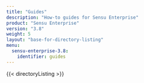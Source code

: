 ```yaml
---
title: "Guides"
description: "How-to guides for Sensu Enterprise"
product: "Sensu Enterprise"
version: "3.8"
weight: 5
layout: "base-for-directory-listing"
menu:
  sensu-enterprise-3.8:
    identifier: guides
---
```


{{< directoryListing >}}
